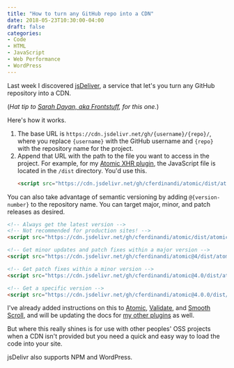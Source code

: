 ```yaml
---
title: "How to turn any GitHub repo into a CDN"
date: 2018-05-23T10:30:00-04:00
draft: false
categories:
- Code
- HTML
- JavaScript
- Web Performance
- WordPress
---
```


Last week I discovered [jsDeliver](https://www.jsdelivr.com/), a service that let's you turn any GitHub repository into a CDN.

(*Hat tip to [Sarah Dayan, aka Frontstuff](https://frontstuff.io/), for this one.*)

Here's how it works.

1. The base URL is `https://cdn.jsdelivr.net/gh/{username}/{repo}/`, where you replace `{username}` with the GitHub username and `{repo}` with the repository name for the project.
2. Append that URL with the path to the file you want to access in the project. For example, for my [Atomic XHR plugin](https://github.com/cferdinandi/atomic), the JavaScript file is located in the `/dist` directory. You'd use this.
	```html
	<script src="https://cdn.jsdelivr.net/gh/cferdinandi/atomic/dist/atomic.js"></script>
	```

You can also take advantage of semantic versioning by adding `@{version-number}` to the repository name. You can target major, minor, and patch releases as desired.

```html
<!-- Always get the latest version -->
<!-- Not recommended for production sites! -->
<script src="https://cdn.jsdelivr.net/gh/cferdinandi/atomic/dist/atomic.js"></script>

<!-- Get minor updates and patch fixes within a major version -->
<script src="https://cdn.jsdelivr.net/gh/cferdinandi/atomic@4/dist/atomic.js"></script>

<!-- Get patch fixes within a minor version -->
<script src="https://cdn.jsdelivr.net/gh/cferdinandi/atomic@4.0/dist/atomic.js"></script>

<!-- Get a specific version -->
<script src="https://cdn.jsdelivr.net/gh/cferdinandi/atomic@4.0.0/dist/atomic.js"></script>
```

I've already added instructions on this to [Atomic](https://github.com/cferdinandi/atomic), [Validate](https://github.com/cferdinandi/validate), and [Smooth Scroll](https://github.com/cferdinandi/smooth-scroll), and will be updating the docs for [my other plugins](https://vanillajstoolkit.com/plugins) as well.

But where this really shines is for use with other peoples' OSS projects when a CDN isn't provided but you need a quick and easy way to load the code into your site.

jsDelivr also supports NPM and WordPress.